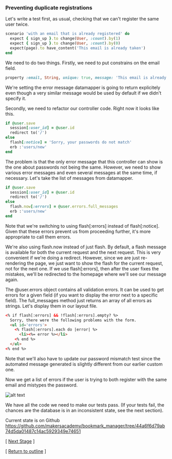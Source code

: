 ### Preventing duplicate registrations

Let's write a test first, as usual, checking that we can't register the same user twice.

```ruby
scenario 'with an email that is already registered' do
  expect { sign_up }.to change(User, :count).by(1)
  expect { sign_up }.to change(User, :count).by(0)
  expect(page).to have_content('This email is already taken')
end
```

We need to do two things. Firstly, we need to put constrains on the email field.

```ruby
property :email, String, unique: true, message: 'This email is already taken'
```

We're setting the error message datamapper is going to return explicitely even though a very similar message would be used by default if we didn't specify it.

Secondly, we need to refactor our controller code. Right now it looks like this.

```ruby
if @user.save
  session[:user_id] = @user.id
  redirect to('/')
else
  flash[:notice] = 'Sorry, your passwords do not match'
  erb :'users/new'
end
```

The problem is that the only error message that this controller can show is the one about passwords not being the same. However, we need to show various error messages and even several messages at the same time, if necessary. Let's take the list of messages from datamapper.

```ruby
if @user.save
  session[:user_id] = @user.id
  redirect to('/')
else
  flash.now[:errors] = @user.errors.full_messages
  erb :'users/new'
end
```

Note that we're switching to using flash[:errors] instead of flash[:notice]. Given that these errors prevent us from proceeding further, it's more appropriate to call them errors.

We're also using flash.now instead of just flash. By default, a flash message is available for both the current request and the next request. This is very convenient if we're doing a redirect. However, since we are just re-rendering the page, we just want to show the flash for the current request, not for the next one. If we use flash[:errors], then after the user fixes the mistakes, we'll be redirected to the homepage where we'll see our message again.

The @user.errors object contains all validation errors. It can be used to get errors for a given field (if you want to display the error next to a specific field). The full_messages method just returns an array of all errors as strings. Let's display them in our layout file.

```html
<% if flash[:errors] && !flash[:errors].empty? %>
  Sorry, there were the following problems with the form.
  <ul id='errors'>
    <% flash[:errors].each do |error| %>
      <li><%= error %></li>
    <% end %>
  </ul>
<% end %>
```

Note that we'll also have to update our password mismatch test since the automated message generated is slightly different from our earlier custom one.

Now we get a list of errors if the user is trying to both register with the same email and mistypes the password.

![alt text](https://dchtm6r471mui.cloudfront.net/hackpad.com_jubMxdBrjni_p.52567_1380116432734_Screen%20Shot%202013-09-25%20at%2014.39.55.png "bookmark manager")

We have all the code we need to make our tests pass. (If your tests fail, the chances are the database is in an inconsistent state, see the next section).

Current state is on Github
https://github.com/makersacademy/bookmark_manager/tree/44a6f6d79ab74d5da01487c14ac5929349e74651

[ [Next Stage](bookmark_manager_stage_7.md) ]

[ [Return to outline](bookmark_manager.md) ]
